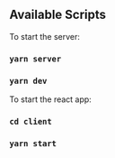 
## Available Scripts

To start the server:

### `yarn server`
### `yarn dev`


To start the react app:

### `cd client`
### `yarn start`

